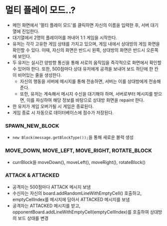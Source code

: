 # 멀티 플레이 모드..?

- 메인 화면에서 '멀티 플레이 모드'를 클릭하면 자신의 이름을 입력한 후, 서버 대기열에 진입한다.
- 대기열에서 2명의 플레이어를 꺼내어 1:1 게임을 시작한다.
- 유저는 각각 고유한 게임 상태를 가지고 있으며, 게임 내에서 상대방의 게임 화면을 확인할 수 있다. 이때, 자신의 화면은 반드시 왼쪽, 상대방의 화면은 반드시 오른쪽에 보인다.
- 두 유저는 실시간 양방향 통신을 통해 서로의 움직임을 즉각적으로 화면에서 확인할 수 있어야 한다. 또한, 500점마다 상대 유저에게 공격을 보내어 보드 하단에 한 칸이 비어있는 줄을 생성한다.
    - 자신의 행동을 서버에 메시지를 통해 전송하면, 서버는 이를 상대방에게 전송해준다.
    - 또한, 유저는 계속해서 메시지 수신을 대기해야 하며, 서버로부터 메시지를 받으면, 이를 파싱하여 해당 정보를 바탕으로 상대방 화면을 repaint 한다.
- 한 유저가 게임 오버가될 시 게임은 종료된다.
- 게임 종료 시 자동으로 데이터베이스에 점수가 저장된다.


### SPAWN_NEW_BLOCK

- `new Block(message.getBlockType());`을 통해 새로운 블럭 생성

### MOVE_DOWN, MOVE_LEFT, MOVE_RIGHT, ROTATE_BLOCK

- currBlock을 moveDown(), moveLeft(), moveRight(), rotateBlock()

### ATTACK & ATTACKED

- 공격자는 500점마다 ATTACK 메시지 보냄
- 수신자는 자신의 board.addRandomLineWithEmptyCell() 호출하고, emptyCellIndex를 메시지에 담아서 ATTACKED 메시지를 보냄
- 공격자는 ATTACKED 메시지를 받고, opponentBoard.addLineWithEmptyCell(emptyCellIndex)를 호출하여 상대방의 보드 상태를 변경

